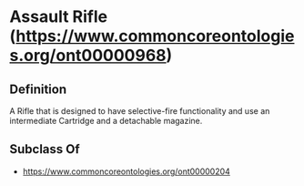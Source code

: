 # Assault Rifle (https://www.commoncoreontologies.org/ont00000968)

## Definition
A Rifle that is designed to have selective-fire functionality and use an intermediate Cartridge and a detachable magazine.

## Subclass Of
- https://www.commoncoreontologies.org/ont00000204


